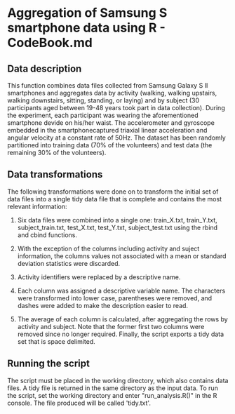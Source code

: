# Aggregation of Samsung S smartphone data using R - CodeBook.md

## Data description
This function combines data files collected from Samsung Galaxy S II smartphones and aggregates data by activity (walking, walking upstairs, walking downstairs, sitting, standing, or laying) and by subject (30 participants aged between 19-48 years took part in data collection). During the experiment, each participant was wearing the aforementioned smartphone devide on his/her waist. The accelerometer and gyroscope embedded in the smartphonecaptured triaxial linear acceleration and angular velocity at a constant rate of 50Hz. The dataset has been randomly partitioned into training data (70% of the volunteers) and test data (the remaining 30% of the volunteers).

## Data transformations
The following transformations were done on to transform the initial set of data files into a single tidy data file that is complete and contains the most relevant information:

1. Six data files were combined into a single one: train_X.txt, train_Y.txt, subject_train.txt, test_X.txt, test_Y.txt, subject_test.txt using the rbind and cbind functions.

2. With the exception of the columns including activity and suject information, the columns values not associated with a mean or standard deviation statistics were discarded.

3. Activity identifiers were replaced by a descriptive name.

4. Each column was assigned a descriptive variable name. The characters were transformed into lower case, parentheses were removed, and dashes were added to make the description easier to read.

5. The average of each column is calculated, after aggregating the rows by activity and subject. Note that the former first two columns were removed since no longer required. Finally, the script exports a tidy data set that is space delimited. 

## Running the script
The script must be placed in the working directory, which also contains data files. A tidy file is returned in the same directory as the input data. To run the script, set the working directory and enter "run_analysis.R()" in the R console. The file produced will be called 'tidy.txt'.
